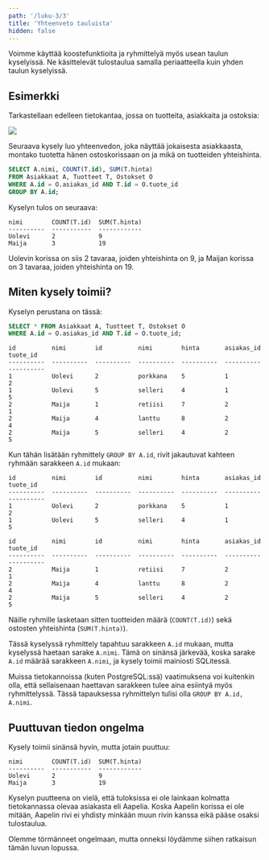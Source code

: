 ```yaml
---
path: '/luku-3/3'
title: 'Yhteenveto tauluista'
hidden: false
---
```


Voimme käyttää koostefunktioita ja ryhmittelyä
myös usean taulun kyselyissä.
Ne käsittelevät tulostaulua samalla periaatteella
kuin yhden taulun kyselyissä.

## Esimerkki

Tarkastellaan edelleen tietokantaa,
jossa on tuotteita, asiakkaita ja ostoksia:

<img src="/taulut.png">

Seuraava kysely luo yhteenvedon,
joka näyttää jokaisesta asiakkaasta,
montako tuotetta hänen ostoskorissaan on
ja mikä on tuotteiden yhteishinta.

```sql
SELECT A.nimi, COUNT(T.id), SUM(T.hinta)
FROM Asiakkaat A, Tuotteet T, Ostokset O
WHERE A.id = O.asiakas_id AND T.id = O.tuote_id
GROUP BY A.id;
```

Kyselyn tulos on seuraava:

```x
nimi        COUNT(T.id)  SUM(T.hinta)
----------  -----------  ------------
Uolevi      2            9           
Maija       3            19          
```

Uolevin korissa on siis 2 tavaraa, joiden yhteishinta on 9,
ja Maijan korissa on 3 tavaraa, joiden yhteishinta on 19.

## Miten kysely toimii?

Kyselyn perustana on tässä:

```sql
SELECT * FROM Asiakkaat A, Tuotteet T, Ostokset O
WHERE A.id = O.asiakas_id AND T.id = O.tuote_id;
```

```x
id          nimi        id          nimi        hinta       asiakas_id  tuote_id  
----------  ----------  ----------  ----------  ----------  ----------  ----------
1           Uolevi      2           porkkana    5           1           2         
1           Uolevi      5           selleri     4           1           5         
2           Maija       1           retiisi     7           2           1         
2           Maija       4           lanttu      8           2           4         
2           Maija       5           selleri     4           2           5     
```

Kun tähän lisätään ryhmittely `GROUP BY A.id`,
rivit jakautuvat kahteen ryhmään sarakkeen `A.id` mukaan:

```x
id          nimi        id          nimi        hinta       asiakas_id  tuote_id  
----------  ----------  ----------  ----------  ----------  ----------  ----------
1           Uolevi      2           porkkana    5           1           2         
1           Uolevi      5           selleri     4           1           5         
```

```x
id          nimi        id          nimi        hinta       asiakas_id  tuote_id  
----------  ----------  ----------  ----------  ----------  ----------  ----------
2           Maija       1           retiisi     7           2           1         
2           Maija       4           lanttu      8           2           4         
2           Maija       5           selleri     4           2           5     
```

Näille ryhmille lasketaan sitten tuotteiden määrä (`COUNT(T.id)`)
sekä ostosten yhteishinta (`SUM(T.hinta)`).

<text-box variant='hint' name='Miten ryhmitellään?'>

Tässä kyselyssä ryhmittely tapahtuu sarakkeen `A.id` mukaan,
mutta kyselyssä haetaan sarake `A.nimi`.
Tämä on sinänsä järkevää, koska sarake `A.id`
määrää sarakkeen `A.nimi`,
ja kysely toimii mainiosti SQLitessä.

Muissa tietokannoissa (kuten PostgreSQL:ssä)
vaatimuksena voi kuitenkin olla,
että sellaisenaan haettavan sarakkeen
tulee aina esiintyä myös ryhmittelyssä.
Tässä tapauksessa ryhmittelyn tulisi olla
`GROUP BY A.id, A.nimi`.

</text-box>

## Puuttuvan tiedon ongelma

Kysely toimii sinänsä hyvin, mutta jotain puuttuu:

```x
nimi        COUNT(T.id)  SUM(T.hinta)
----------  -----------  ------------
Uolevi      2            9           
Maija       3            19          
```

Kyselyn puutteena on vielä, että tuloksissa ei ole lainkaan
kolmatta tietokannassa olevaa asiakasta eli Aapelia.
Koska Aapelin korissa ei ole mitään,
Aapelin rivi ei yhdisty minkään muun rivin kanssa
eikä pääse osaksi tulostaulua.

Olemme törmänneet ongelmaan, mutta onneksi löydämme siihen
ratkaisun tämän luvun lopussa.
